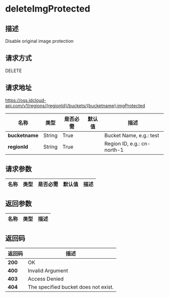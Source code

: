 # deleteImgProtected


## 描述
Disable original image protection


## 请求方式
DELETE

## 请求地址
https://oss.jdcloud-api.com/v1/regions/{regionId}/buckets/{bucketname}:imgProtected

|名称|类型|是否必需|默认值|描述|
|---|---|---|---|---|
|**bucketname**|String|True||Bucket Name, e.g.: test|
|**regionId**|String|True||Region ID, e.g.: cn-north-1|

## 请求参数
|名称|类型|是否必需|默认值|描述|
|---|---|---|---|---|


## 返回参数
|名称|类型|描述|
|---|---|---|



## 返回码
|返回码|描述|
|---|---|
|**200**|OK|
|**400**|Invalid Argument|
|**403**|Access Denied|
|**404**|The specified bucket does not exist.|
